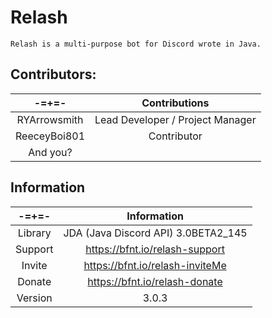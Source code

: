 # Relash
```
Relash is a multi-purpose bot for Discord wrote in Java.
```
Contributors:
---

-=+=- | Contributions
:---: | :---:
RYArrowsmith | Lead Developer / Project Manager
ReeceyBoi801 | Contributor
And you? |

Information
---

 -=+=- | Information
:---: | :---:
Library | JDA (Java Discord API) 3.0BETA2_145
Support | https://bfnt.io/relash-support
Invite | https://bfnt.io/relash-inviteMe
Donate | https://bfnt.io/relash-donate
Version | 3.0.3
